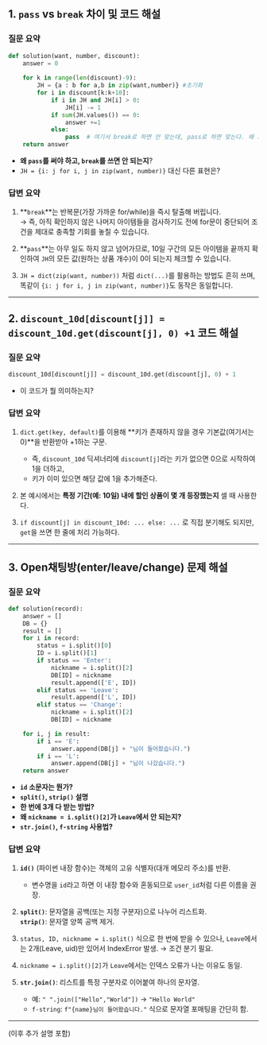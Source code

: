 ## 1. `pass` vs `break` 차이 및 코드 해설

### **질문 요약**

```python
def solution(want, number, discount):
    answer = 0
    
    for k in range(len(discount)-9):
        JH = {a : b for a,b in zip(want,number)} #초기화
        for i in discount[k:k+10]:
            if i in JH and JH[i] > 0:
                JH[i] -= 1
            if sum(JH.values()) == 0:
                answer +=1
            else:
                pass  # 여기서 break로 하면 안 맞는데, pass로 하면 맞는다. 왜 그런지?
    return answer
```

- **왜 `pass`를 써야 하고, `break`를 쓰면 안 되는지**?
- `JH = {i: j for i, j in zip(want, number)}` 대신 다른 표현은?

### **답변 요약**

1. **`break`**는 반복문(가장 가까운 for/while)을 즉시 탈출해 버립니다.  
   → 즉, 아직 확인하지 않은 나머지 아이템들을 검사하기도 전에 for문이 중단되어 조건을 제대로 충족할 기회를 놓칠 수 있습니다.

2. **`pass`**는 아무 일도 하지 않고 넘어가므로, 10일 구간의 모든 아이템을 끝까지 확인하여 `JH`의 모든 값(원하는 상품 개수)이 0이 되는지 체크할 수 있습니다.

3. `JH = dict(zip(want, number))` 처럼 `dict(...)`를 활용하는 방법도 흔히 쓰며, 똑같이 `{i: j for i, j in zip(want, number)}`도 동작은 동일합니다.

---

## 2. `discount_10d[discount[j]] = discount_10d.get(discount[j], 0) +1` 코드 해설

### **질문 요약**

```python
discount_10d[discount[j]] = discount_10d.get(discount[j], 0) + 1
```
- 이 코드가 뭘 의미하는지?

### **답변 요약**

1. `dict.get(key, default)`를 이용해 **키가 존재하지 않을 경우 기본값(여기서는 0)**을 반환받아 +1하는 구문.  
   - 즉, `discount_10d` 딕셔너리에 `discount[j]`라는 키가 없으면 0으로 시작하여 1을 더하고,  
   - 키가 이미 있으면 해당 값에 1을 추가해준다.

2. 본 예시에서는 **특정 기간(예: 10일) 내에 할인 상품이 몇 개 등장했는지** 셀 때 사용한다.

3. `if discount[j] in discount_10d: ... else: ...` 로 직접 분기해도 되지만, `get`을 쓰면 한 줄에 처리 가능하다.

---

## 3. Open채팅방(enter/leave/change) 문제 해설

### **질문 요약**

```python
def solution(record):
    answer = []
    DB = {}
    result = []
    for i in record:
        status = i.split()[0]
        ID = i.split()[1]
        if status == 'Enter':
            nickname = i.split()[2]
            DB[ID] = nickname
            result.append(['E', ID]) 
        elif status == 'Leave':
            result.append(['L', ID])
        elif status == 'Change':
            nickname = i.split()[2]
            DB[ID] = nickname

    for i, j in result:
        if i == 'E':
            answer.append(DB[j] + "님이 들어왔습니다.")
        if i == 'L':
            answer.append(DB[j] + "님이 나갔습니다.")
    return answer
```

- **`id` 소문자는 뭔가?**  
- **`split()`, `strip()` 설명**  
- **한 번에 3개 다 받는 방법?**  
- **왜 `nickname = i.split()[2]`가 `Leave`에서 안 되는지?**  
- **`str.join()`, `f-string` 사용법?**

### **답변 요약**

1. **`id()`** (파이썬 내장 함수)는 객체의 고유 식별자(대개 메모리 주소)를 반환.  
   - 변수명을 `id`라고 하면 이 내장 함수와 혼동되므로 `user_id`처럼 다른 이름을 권장.

2. **`split()`**: 문자열을 공백(또는 지정 구분자)으로 나누어 리스트화.  
   **`strip()`**: 문자열 양쪽 공백 제거.

3. `status, ID, nickname = i.split()` 식으로 한 번에 받을 수 있으나, `Leave`에서는 2개(Leave, uid)만 있어서 IndexError 발생. → 조건 분기 필요.

4. `nickname = i.split()[2]`가 `Leave`에서는 인덱스 오류가 나는 이유도 동일.

5. **`str.join()`**: 리스트를 특정 구분자로 이어붙여 하나의 문자열.  
   - 예: `" ".join(["Hello","World"])` → `"Hello World"`  
   - `f-string`: `f"{name}님이 들어왔습니다."` 식으로 문자열 포매팅을 간단히 함.

---

(이후 추가 설명 포함)

